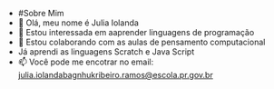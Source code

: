 - #Sobre Mim 
- 👋 Olá, meu nome é Julia Iolanda
- 👀 Estou interessada em aaprender linguagens de programação
- 💞️ Estou colaborando com as aulas de pensamento computacional
- Já aprendi as linguagens Scratch e Java Script  
- 📫 Você pode me encotrar no email: julia.iolandabagnhukribeiro.ramos@escola.pr.gov.br

<!---
juliaiolanda/juliaiolanda is a ✨ special ✨ repository because its `README.md` (this file) appears on your GitHub profile.
You can click the Preview link to take a look at your changes.
--->
